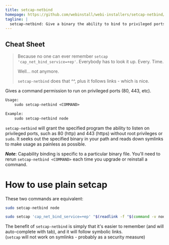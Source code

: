 ```yaml
---
title: setcap-netbind
homepage: https://github.com/webinstall/webi-installers/setcap-netbind/
tagline: |
  setcap-netbind: Give a binary the ability to bind to privileged ports.
---
```


## Cheat Sheet

> Because no one can ever remember `setcap 'cap_net_bind_service=+ep'`.
> Everybody has to look it up. Every. Time.
>
> Well... not anymore.
>
> `setcap-netbind` does that ^^, plus it follows links - which is nice.

Gives a command permission to run on privileged ports (80, 443, etc).

```txt
Usage:
    sudo setcap-netbind <COMMAND>

Example:
    sudo setcap-netbind node
```

`setcap-netbind` will grant the specified program the ability to listen on
privileged ports, such as 80 (http) and 443 (https) without root privileges or
`sudo`. It seeks out the specified binary in your path and reads down symlinks
to make usage as painless as possible.

**_Note_**: Capability binding is specific to a particular binary file. You'll
need to rerun `setcap-netbind <COMMAND>` each time you upgrade or reinstall a
command.

# How to use plain setcap

These two commands are equivalent:

```sh
sudo setcap-netbind node
```

```sh
sudo setcap 'cap_net_bind_service=+ep' "$(readlink -f "$(command -v node)")"
```

The benefit of `setcap-netbind` is simply that it's easier to remember (and will
auto-complete with tab), and it will follow symbolic links. \
(`setcap` will not work on symlinks - probably as a security measure)

<!--

# Security

This is intended for use on single-user Desktops, single-user VPS systems,
ephemeral cloud instances, etc.

(note to self: not sure how to say this because it won't matter to most people
and could sound scary - yet their alternative solution is probably much worse,
so... probably best to let them use this and be _more_ secure than scare them
with the nuance details - if you know, you know... y'know?)

-->
